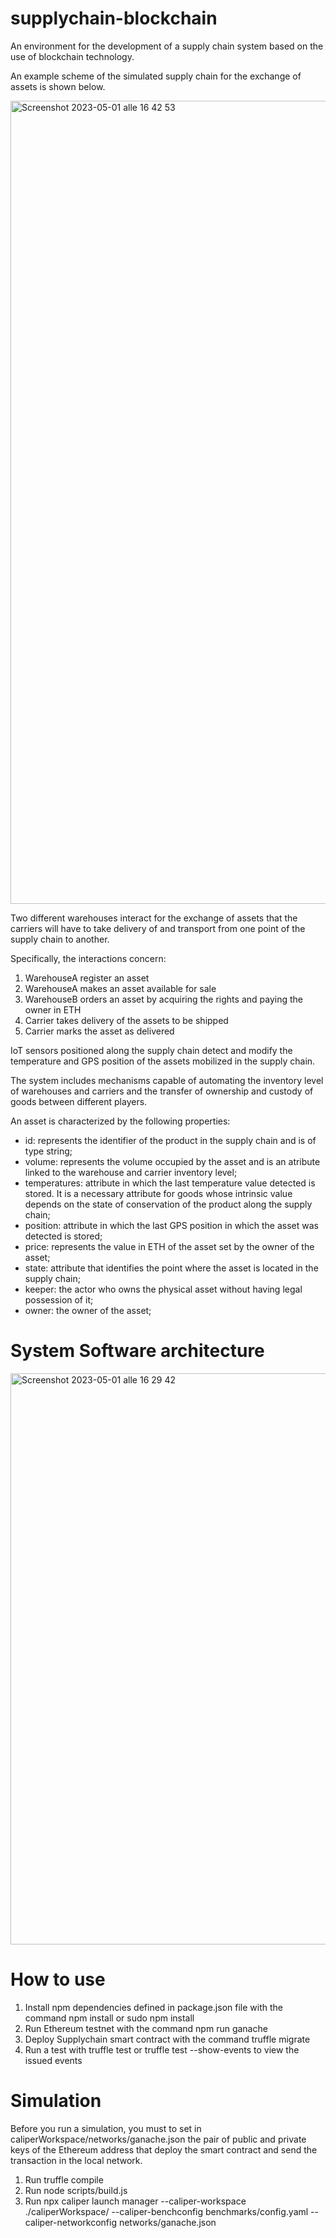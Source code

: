 # supplychain-blockchain
An environment for the development of a supply chain system based on the use of blockchain technology.

An example scheme of the simulated supply chain for the exchange of assets is shown below.

<img width="1285" alt="Screenshot 2023-05-01 alle 16 42 53" src="https://user-images.githubusercontent.com/132266601/235469833-40969623-cf0f-450f-ab5b-55d662acffea.png">

Two different warehouses interact for the exchange of assets that the carriers will have to take delivery of and transport from one point of the supply chain to another.

Specifically, the interactions concern:

1. WarehouseA register an asset
2. WarehouseA makes an asset available for sale
3. WarehouseB orders an asset by acquiring the rights and paying the owner in ETH
4. Carrier takes delivery of the assets to be shipped
5. Carrier marks the asset as delivered 

IoT sensors positioned along the supply chain detect and modify the temperature and GPS position of the assets mobilized in the supply chain.

The system includes mechanisms capable of automating the inventory level of warehouses and carriers and the transfer of ownership and custody of goods between different players.

An asset is characterized by the following properties:

- id: represents the identifier of the product in the supply chain and is of type string;
- volume: represents the volume occupied by the asset and is an atribute linked to the warehouse and carrier inventory level;
- temperatures: attribute in which the last temperature value detected is stored. It is a necessary attribute for goods whose intrinsic value depends on the state of conservation of the product along the supply chain;
- position: attribute in which the last GPS position in which the asset was detected is stored;
- price: represents the value in ETH of the asset set by the owner of the asset;
- state: attribute that identifies the point where the asset is located in the supply chain;
- keeper: the actor who owns the physical asset without having legal possession of it;
- owner: the owner of the asset;

# System Software architecture

<img width="914" alt="Screenshot 2023-05-01 alle 16 29 42" src="https://user-images.githubusercontent.com/132266601/235467687-f5cb1c78-815e-471a-9047-3ee2e92484a6.png">

# How to use

1. Install npm dependencies defined in package.json file with the command npm install or sudo npm install
2. Run Ethereum testnet with the command npm run ganache
3. Deploy Supplychain smart contract with the command truffle migrate
4. Run a test with truffle test or truffle test --show-events to view the issued events

# Simulation

Before you run a simulation, you must to set in caliperWorkspace/networks/ganache.json the pair of public and private keys of the Ethereum address that deploy the smart contract and send the transaction in the local network.

1. Run truffle compile 
2. Run node scripts/build.js 
3. Run npx caliper launch manager --caliper-workspace ./caliperWorkspace/ --caliper-benchconfig benchmarks/config.yaml --caliper-networkconfig networks/ganache.json





